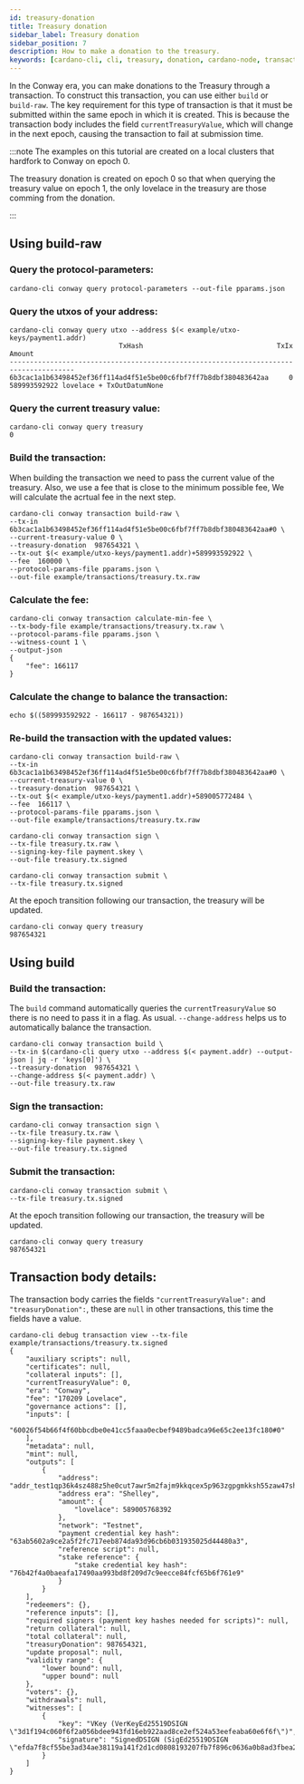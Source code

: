 ```yaml
---
id: treasury-donation
title: Treasury donation
sidebar_label: Treasury donation
sidebar_position: 7
description: How to make a donation to the treasury.
keywords: [cardano-cli, cli, treasury, donation, cardano-node, transactions]
---
```


In the Conway era, you can make donations to the Treasury through a transaction. To construct this transaction, you can use either `build` or `build-raw`. The key requirement for this type of transaction is that it must be submitted within the same epoch in which it is created. This is because the transaction body includes the field `currentTreasuryValue`, which will change in the next epoch, causing the transaction to fail at submission time.

:::note
The examples on this tutorial are created on a local clusters that hardfork to Conway on epoch 0.

The treasury donation is created on epoch 0 so that when querying the treasury value on epoch 1, the only lovelace in the treasury are those comming from the donation. 

:::

## Using build-raw

### Query the protocol-parameters:

```
cardano-cli conway query protocol-parameters --out-file pparams.json
```

### Query the utxos of your address:

```
cardano-cli conway query utxo --address $(< example/utxo-keys/payment1.addr)
                           TxHash                                 TxIx        Amount
--------------------------------------------------------------------------------------
6b3cac1a1b63498452ef36ff114ad4f51e5be00c6fbf7ff7b8dbf380483642aa     0        589993592922 lovelace + TxOutDatumNone
```

### Query the current treasury value:

```
cardano-cli conway query treasury
0
```

### Build the transaction: 

When building the transaction we need to pass the current value of the treasury. Also, we use a fee that is close to the minimum possible fee, We will calculate the acrtual fee in the next step.

```
cardano-cli conway transaction build-raw \
--tx-in 6b3cac1a1b63498452ef36ff114ad4f51e5be00c6fbf7ff7b8dbf380483642aa#0 \
--current-treasury-value 0 \
--treasury-donation  987654321 \
--tx-out $(< example/utxo-keys/payment1.addr)+589993592922 \
--fee  160000 \
--protocol-params-file pparams.json \
--out-file example/transactions/treasury.tx.raw
```

### Calculate the fee:

```
cardano-cli conway transaction calculate-min-fee \
--tx-body-file example/transactions/treasury.tx.raw \
--protocol-params-file pparams.json \
--witness-count 1 \
--output-json
{
    "fee": 166117
}
```

### Calculate the change to balance the transaction:

```
echo $((589993592922 - 166117 - 987654321))
```

### Re-build the transaction with the updated values:

```
cardano-cli conway transaction build-raw \
--tx-in 6b3cac1a1b63498452ef36ff114ad4f51e5be00c6fbf7ff7b8dbf380483642aa#0 \
--current-treasury-value 0 \
--treasury-donation  987654321 \
--tx-out $(< example/utxo-keys/payment1.addr)+589005772484 \
--fee  166117 \
--protocol-params-file pparams.json \
--out-file example/transactions/treasury.tx.raw
```
```
cardano-cli conway transaction sign \
--tx-file treasury.tx.raw \
--signing-key-file payment.skey \
--out-file treasury.tx.signed
```
```
cardano-cli conway transaction submit \
--tx-file treasury.tx.signed
```

At the epoch transition following our transaction, the treasury will be updated.  

```
cardano-cli conway query treasury 
987654321
```

## Using build

### Build the transaction:

The `build` command automatically queries the `currentTreasuryValue` so there is no need to pass it in a flag. As usual. `--change-address` helps us to automatically balance the transaction.

```
cardano-cli conway transaction build \
--tx-in $(cardano-cli query utxo --address $(< payment.addr) --output-json | jq -r 'keys[0]') \
--treasury-donation  987654321 \
--change-address $(< payment.addr) \
--out-file treasury.tx.raw
```

### Sign the transaction:

```
cardano-cli conway transaction sign \
--tx-file treasury.tx.raw \
--signing-key-file payment.skey \
--out-file treasury.tx.signed
```

### Submit the transaction:

```
cardano-cli conway transaction submit \
--tx-file treasury.tx.signed
```

At the epoch transition following our transaction, the treasury will be updated.  

```
cardano-cli conway query treasury 
987654321
```

## Transaction body details:

The transaction body carries the fields `"currentTreasuryValue":` and `"treasuryDonation":`, these are `null` in other transactions, this time the fields have a value. 

```
cardano-cli debug transaction view --tx-file example/transactions/treasury.tx.signed
{
    "auxiliary scripts": null,
    "certificates": null,
    "collateral inputs": [],
    "currentTreasuryValue": 0,
    "era": "Conway",
    "fee": "170209 Lovelace",
    "governance actions": [],
    "inputs": [
        "60026f54b66f4f60bbcdbe0e41cc5faaa0ecbef9489badca96e65c2ee13fc180#0"
    ],
    "metadata": null,
    "mint": null,
    "outputs": [
        {
            "address": "addr_test1qp36k4sz488z5he0cut7awr5m2fajm9kkqcex5p963zgpgmkksh55zaw47shfy92nyaa3usf6ly7an8gfl8ktdhhv85s6zhl4v",
            "address era": "Shelley",
            "amount": {
                "lovelace": 589005768392
            },
            "network": "Testnet",
            "payment credential key hash": "63ab5602a9ce2a5f2fc717eeb874da93d96cb6b031935025d44480a3",
            "reference script": null,
            "stake reference": {
                "stake credential key hash": "76b42f4a0baeafa17490aa993bd8f209d7c9eecce84fcf65b6f761e9"
            }
        }
    ],
    "redeemers": {},
    "reference inputs": [],
    "required signers (payment key hashes needed for scripts)": null,
    "return collateral": null,
    "total collateral": null,
    "treasuryDonation": 987654321,
    "update proposal": null,
    "validity range": {
        "lower bound": null,
        "upper bound": null
    },
    "voters": {},
    "withdrawals": null,
    "witnesses": [
        {
            "key": "VKey (VerKeyEd25519DSIGN \"3d1f194c060f6f2a056bdee943fd16eb922aad8ce2ef524a53eefeaba60e6f6f\")",
            "signature": "SignedDSIGN (SigEd25519DSIGN \"efda7f8cf55be3ad34ae38119a141f2d1cd0808193207fb7f896c0636a0b8ad3fbea276db7ba516a25ba013837ab0e5cc396cbc615ff0821ff75a17f5a5b6d05\")"
        }
    ]
}
```
